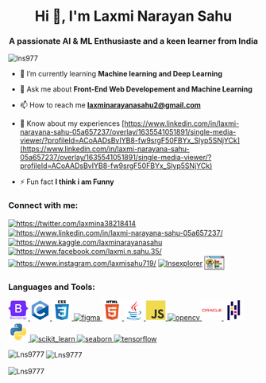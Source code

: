 <h1 align="center">Hi 👋, I'm Laxmi Narayan Sahu</h1>
<h3 align="center">A passionate AI & ML Enthusiaste and a keen learner from India</h3>
<!-- <img align="right" alt="coding" width="https://user-images.githubusercontent.com/55389276/140866485-8fb1c876-9a8f-4d6a-98dc-08c4981eaf70.gif"> -->
<p align="left"> <img src="https://komarev.com/ghpvc/?username=lns977&label=Profile%20views&color=0e75b6&style=flat" alt="lns977" /> </p>

- 🌱 I’m currently learning **Machine learning and Deep Learning**

- 💬 Ask me about **Front-End Web Developement and Machine Learning**

- 📫 How to reach me **laxminarayanasahu2@gmail.com**

- 📄 Know about my experiences [https://www.linkedin.com/in/laxmi-narayana-sahu-05a657237/overlay/1635541051891/single-media-viewer/?profileId=ACoAADsBvIYB8-fw9srgF50FBYx_Slyp5SNjYCk](https://www.linkedin.com/in/laxmi-narayana-sahu-05a657237/overlay/1635541051891/single-media-viewer/?profileId=ACoAADsBvIYB8-fw9srgF50FBYx_Slyp5SNjYCk)

- ⚡ Fun fact **I think i am Funny**

<h3 align="left">Connect with me:</h3>
<p align="left">
<a href="https://twitter.com/https://twitter.com/laxmina38218414" target="blank"><img align="center" src="https://raw.githubusercontent.com/rahuldkjain/github-profile-readme-generator/master/src/images/icons/Social/twitter.svg" alt="https://twitter.com/laxmina38218414" height="30" width="40" /></a>
<a href="https://linkedin.com/in/https://www.linkedin.com/in/laxmi-narayana-sahu-05a657237/" target="blank"><img align="center" src="https://raw.githubusercontent.com/rahuldkjain/github-profile-readme-generator/master/src/images/icons/Social/linked-in-alt.svg" alt="https://www.linkedin.com/in/laxmi-narayana-sahu-05a657237/" height="30" width="40" /></a>
<a href="https://kaggle.com/https://www.kaggle.com/laxminarayanasahu" target="blank"><img align="center" src="https://raw.githubusercontent.com/rahuldkjain/github-profile-readme-generator/master/src/images/icons/Social/kaggle.svg" alt="https://www.kaggle.com/laxminarayanasahu" height="30" width="40" /></a>
<a href="https://fb.com/https://www.facebook.com/laxmi.n.sahu.35/" target="blank"><img align="center" src="https://raw.githubusercontent.com/rahuldkjain/github-profile-readme-generator/master/src/images/icons/Social/facebook.svg" alt="https://www.facebook.com/laxmi.n.sahu.35/" height="30" width="40" /></a>
<a href="https://instagram.com/https://www.instagram.com/laxmisahu719/" target="blank"><img align="center" src="https://raw.githubusercontent.com/rahuldkjain/github-profile-readme-generator/master/src/images/icons/Social/instagram.svg" alt="https://www.instagram.com/laxmisahu719/" height="30" width="40" /></a>
<a href="https://www.youtube.com/c/lnsexplorer" target="blank"><img align="center" src="https://raw.githubusercontent.com/rahuldkjain/github-profile-readme-generator/master/src/images/icons/Social/youtube.svg" alt="lnsexplorer" height="30" width="40" /></a>
<a href="https://lns977.github.io/Portfolio/" target="blank"><img align="center" src="professional-portfolio.png" alt="Portfolio" height="30" width="40" /></a>
</p>

<h3 align="left">Languages and Tools:</h3>
<p align="left"> <a href="https://getbootstrap.com" target="_blank" rel="noreferrer"> <img src="https://raw.githubusercontent.com/devicons/devicon/master/icons/bootstrap/bootstrap-plain-wordmark.svg" alt="bootstrap" width="40" height="40"/> </a> <a href="https://www.cprogramming.com/" target="_blank" rel="noreferrer"> <img src="https://raw.githubusercontent.com/devicons/devicon/master/icons/c/c-original.svg" alt="c" width="40" height="40"/> </a> <a href="https://www.w3schools.com/css/" target="_blank" rel="noreferrer"> <img src="https://raw.githubusercontent.com/devicons/devicon/master/icons/css3/css3-original-wordmark.svg" alt="css3" width="40" height="40"/> </a> <a href="https://www.figma.com/" target="_blank" rel="noreferrer"> <img src="https://www.vectorlogo.zone/logos/figma/figma-icon.svg" alt="figma" width="40" height="40"/> </a> <a href="https://www.w3.org/html/" target="_blank" rel="noreferrer"> <img src="https://raw.githubusercontent.com/devicons/devicon/master/icons/html5/html5-original-wordmark.svg" alt="html5" width="40" height="40"/> </a> <a href="https://www.java.com" target="_blank" rel="noreferrer"> <img src="https://raw.githubusercontent.com/devicons/devicon/master/icons/java/java-original.svg" alt="java" width="40" height="40"/> </a> <a href="https://developer.mozilla.org/en-US/docs/Web/JavaScript" target="_blank" rel="noreferrer"> <img src="https://raw.githubusercontent.com/devicons/devicon/master/icons/javascript/javascript-original.svg" alt="javascript" width="40" height="40"/> </a> <a href="https://opencv.org/" target="_blank" rel="noreferrer"> <img src="https://www.vectorlogo.zone/logos/opencv/opencv-icon.svg" alt="opencv" width="40" height="40"/> </a> <a href="https://www.oracle.com/" target="_blank" rel="noreferrer"> <img src="https://raw.githubusercontent.com/devicons/devicon/master/icons/oracle/oracle-original.svg" alt="oracle" width="40" height="40"/> </a> <a href="https://pandas.pydata.org/" target="_blank" rel="noreferrer"> <img src="https://raw.githubusercontent.com/devicons/devicon/2ae2a900d2f041da66e950e4d48052658d850630/icons/pandas/pandas-original.svg" alt="pandas" width="40" height="40"/> </a> <a href="https://www.python.org" target="_blank" rel="noreferrer"> <img src="https://raw.githubusercontent.com/devicons/devicon/master/icons/python/python-original.svg" alt="python" width="40" height="40"/> </a> <a href="https://scikit-learn.org/" target="_blank" rel="noreferrer"> <img src="https://upload.wikimedia.org/wikipedia/commons/0/05/Scikit_learn_logo_small.svg" alt="scikit_learn" width="40" height="40"/> </a> <a href="https://seaborn.pydata.org/" target="_blank" rel="noreferrer"> <img src="https://seaborn.pydata.org/_images/logo-mark-lightbg.svg" alt="seaborn" width="40" height="40"/> </a> <a href="https://www.tensorflow.org" target="_blank" rel="noreferrer"> <img src="https://www.vectorlogo.zone/logos/tensorflow/tensorflow-icon.svg" alt="tensorflow" width="40" height="40"/> </a> </p>

<p><img align="left" src="https://github-readme-stats.vercel.app/api/top-langs?username=Lns9777&show_icons=true&locale=en&layout=compact" alt="Lns9777" /></p>

<p>&nbsp;<img align="center" src="https://github-readme-stats.vercel.app/api?username=Lns9777&show_icons=true&locale=en" alt="Lns9777" /></p>

<p><img align="center" src="https://github-readme-streak-stats.herokuapp.com/?user=Lns9777&" alt="Lns9777" /></p>
